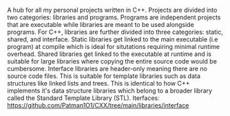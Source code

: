 A hub for all my personal projects written in C++. Projects are divided into two categories: libraries and programs. Programs are independent projects that are executable while libraries are meant to be used alongside programs. For C++, libraries are further divided into three categories: static, shared, and interface. Static libraries get linked to the main executable (i.e program) at compile which is ideal for situtations requiring minimal runtime overhead. Shared libraries get linked to the executable at runtime and is suitable for large libraries where copying the entire source code would be cumbersome. Interface libraries are header-only meaning there are no source code files. This is suitable for template libraries such as data structures like linked lists and trees. This is identical to how C++ implements it's data structure libraries which belong to a broader library called the Standard Template Library (STL).
Iterfaces: https://github.com/Patman1O1/CXX/tree/main/libraries/interface

